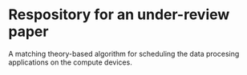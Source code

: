 # Respository for an under-review paper


A matching theory-based algorithm for scheduling the data procesing applications on the compute devices.
